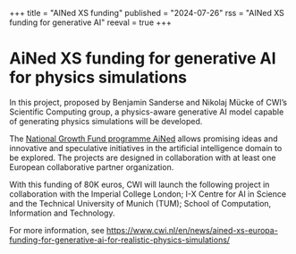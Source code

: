 +++
title = "AINed XS funding"
published = "2024-07-26"
rss = "AINed XS funding for generative AI"
reeval = true
+++

# AiNed XS funding for generative AI for physics simulations
In this project, proposed by Benjamin Sanderse and Nikolaj Mücke of CWI’s Scientific Computing group, a physics-aware generative AI model capable of generating physics simulations will be developed.

The [National Growth Fund programme AiNed](https://ained.nl/) allows promising ideas and innovative and speculative initiatives in the artificial intelligence domain to be explored. The projects are designed in collaboration with at least one European collaborative partner organization.

With this funding of 80K euros, CWI will launch the following project in collaboration with the Imperial College London; I-X Centre for AI in Science and the Technical University of Munich (TUM); School of Computation, Information and Technology.

For more information, see 
<https://www.cwi.nl/en/news/ained-xs-europa-funding-for-generative-ai-for-realistic-physics-simulations/>

